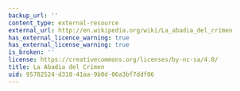 ```yaml
---
backup_url: ''
content_type: external-resource
external_url: http://en.wikipedia.org/wiki/La_abadia_del_crimen
has_external_licence_warning: true
has_external_license_warning: true
is_broken: ''
license: https://creativecommons.org/licenses/by-nc-sa/4.0/
title: La Abadia del Crimen
uid: 95782524-d318-41aa-9b0d-06a3bf7ddf06
---
```


